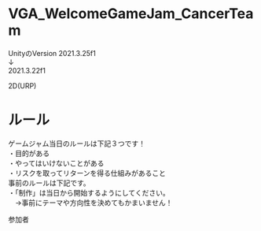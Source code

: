 # VGA_WelcomeGameJam_CancerTeam

UnityのVersion
2021.3.25f1<br>
↓<br>
2021.3.22f1<br>

2D(URP)

# ルール
ゲームジャム当日のルールは下記３つです！<br>
・目的がある<br>
・やってはいけないことがある<br>
・リスクを取ってリターンを得る仕組みがあること<br>
事前のルールは下記です。<br>
・「制作」は当日から開始するようにしてください。<br>
　→事前にテーマや方向性を決めてもかまいません！<br>

参加者
